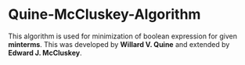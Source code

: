 # Quine-McCluskey-Algorithm
This algorithm is used for minimization of boolean expression for given **minterms**. This was developed by **Willard V. Quine** and extended by **Edward J. McCluskey**. 

